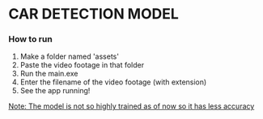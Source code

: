 <h1>CAR DETECTION MODEL</h1>

<h3>How to run</h3>

<ol>
    <li>Make a folder named 'assets'</li>
    <li>Paste the video footage in that folder</li>
    <li>Run the main.exe</li>
    <li>Enter the filename of the video footage (with extension)</li>
    <li>See the app running!</li>
</ol>

<u>Note: The model is not so highly trained as of now so it has less accuracy</u>